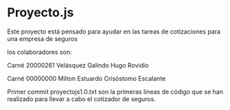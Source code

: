 # Proyecto.js

Este proyecto está pensado para ayudar en las tareas de cotizaciones para una empresa de seguros

los colaboradores son:

Carné 20000261
Velásquez Galindo Hugo Rovidio

Carné 00000000
Milton Estuardo Crisóstomo Escalante


Primer commit
proyectojs1.0.txt
                 son la primeras lineas de código que se han realizado para llevar a cabo el cotizador de seguros.
